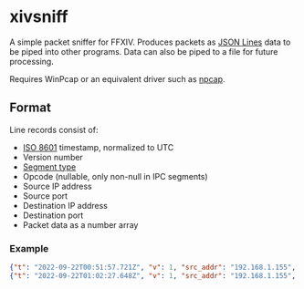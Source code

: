 # xivsniff
A simple packet sniffer for FFXIV.
Produces packets as [JSON Lines](https://jsonlines.org/) data to be piped into other programs.
Data can also be piped to a file for future processing.

Requires WinPcap or an equivalent driver such as [npcap](https://npcap.com/).

## Format
Line records consist of:
* [ISO 8601](https://en.wikipedia.org/wiki/ISO_8601) timestamp, normalized to UTC
* Version number
* [Segment type](https://github.com/SapphireServer/Sapphire/blob/991e0551c32728f1f4b91a88b940881f29228a48/src/common/Network/CommonNetwork.h#L134-L146)
* Opcode (nullable, only non-null in IPC segments)
* Source IP address
* Source port
* Destination IP address
* Destination port
* Packet data as a number array

### Example
```json lines
{"t": "2022-09-22T00:51:57.721Z", "v": 1, "src_addr": "192.168.1.155", "src_port": 55321, "dst_addr": "203.0.113.18", "dst_port": 54651, "data": [115, 111, 109, 101, 66, 79, 68, 89, 32, 111, 110, 99, 101, 32, 116, 111, 108, 100, 32, 109, 101, 32, 116, 104, 101]}
{"t": "2022-09-22T01:02:27.648Z", "v": 1, "src_addr": "192.168.1.155", "src_port": 55321, "dst_addr": "203.0.113.18", "dst_port": 54651, "data": [119, 111, 114, 108, 100, 32, 119, 97, 115, 32, 103, 111, 110, 110, 97, 32, 114, 111, 108, 108, 32, 109, 101]}
```